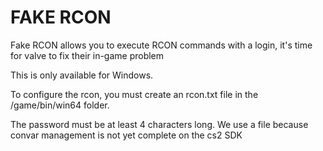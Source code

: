 
# FAKE RCON

Fake RCON allows you to execute RCON commands with a login, it's time for valve to fix their in-game problem

This is only available for Windows.

To configure the rcon, you must create an rcon.txt file in the /game/bin/win64 folder.

The password must be at least 4 characters long. We use a file because convar management is not yet complete on the cs2 SDK